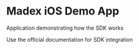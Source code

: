 # Madex iOS Demo App

Application demonstrating how the SDK works

Use the official documentation for SDK integration